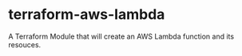 # terraform-aws-lambda
A Terraform Module that will create an AWS Lambda function and its resouces.
